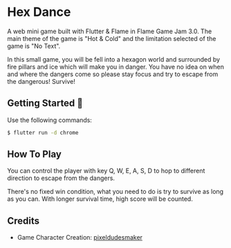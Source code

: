 # Hex Dance

A web mini game built with Flutter & Flame in Flame Game Jam 3.0. The main theme of the game is "Hot & Cold" and the limitation selected of the game is "No Text".

In this small game, you will be fell into a hexagon world and surrounded by fire pillars and ice which will make you in danger. You have no idea on when and where the dangers come so please stay focus and try to escape from the dangerous! Survive!

## Getting Started 🚀
Use the following commands:
```sh
$ flutter run -d chrome
```

## How To Play
You can control the player with key Q, W, E, A, S, D to hop to different direction to escape from the dangers. 

There's no fixed win condition, what you need to do is try to survive as long as you can. With longer survival time, high score will be counted.

## Credits
- Game Character Creation: [pixeldudesmaker](https://0x72.itch.io/pixeldudesmaker)
